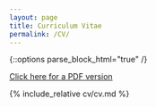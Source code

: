 ```yaml
---
layout: page
title: Curriculum Vitae
permalink: /CV/
---
```


{::options parse_block_html="true" /}
<div class="cv">

<a class="download" href="/files/JusteDjabakou_cv.pdf">Click here for a PDF version</a>

{% include_relative cv/cv.md %}

</div>
